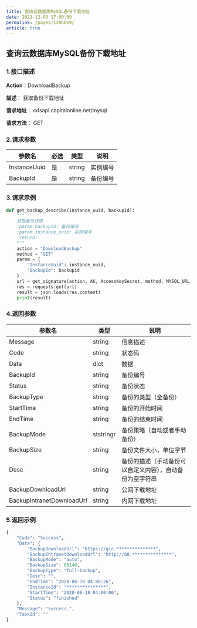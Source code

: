 ```yaml
---
title: 查询云数据库MySQL备份下载地址
date: 2021-12-03 17:00:00
permalink: /pages/1206069/
article: true
---
```


## 查询云数据库MySQL备份下载地址

### 1.接口描述

**Action**：DownloadBackup

**描述**： 获取备份下载地址

**请求地址**： cdsapi.capitalonline.net/mysql

**请求方法**： GET

### 2.请求参数

| 参数名       | 必选 | 类型   | 说明     |
| ------------ | ---- | ------ | -------- |
| InstanceUuid | 是   | string | 实例编号 |
| BackupId     | 是   | string | 备份编号 |

### 3.请求示例

```python
def get_backup_describe(instance_uuid, backupid):
    """
    获取备份详情
    :param backupid: 备份编号
    :param instance_uuid: 实例编号
    :return:
    """
    action = "DownloadBackup"
    method = "GET"
    param = {
        "InstanceUuid": instance_uuid,
        "BackupId": backupid
    }
    url = get_signature(action, AK, AccessKeySecret, method, MYSQL_URL, param)
    res = requests.get(url)
    result = json.loads(res.content)
    print(result)
```

### 4.返回参数

| 参数名                    | 类型      | 说明                                                     |
| ------------------------- | --------- | -------------------------------------------------------- |
| Message                   | string    | 信息描述                                                 |
| Code                      | string    | 状态码                                                   |
| Data                      | dict      | 数据                                                     |
| BackupId                  | string    | 备份编号                                                 |
| Status                    | string    | 备份状态                                                 |
| BackupType                | string    | 备份的类型（全备份）                                     |
| StartTime                 | string    | 备份的开始时间                                           |
| EndTime                   | string    | 备份的结束时间                                           |
| BackupMode                | ststringr | 备份策略（自动或者手动备份）                             |
| BackupSize                | string    | 备份文件大小，单位字节                                   |
| Desc                      | string    | 备份的描述（手动备份可以自定义内容），自动备份为空字符串 |
| BackupDownloadUrl         | string    | 公网下载地址                                             |
| BackupIntranetDownloadUrl | string    | 内网下载地址                                             |

### 5.返回示例

```python
{
    "Code": "Success",
    "Data": {
        "BackupDownloadUrl": "https://gic.***************",
        "BackupIntranetDownloadUrl": "http://88.***************",
        "BackupMode": "auto",
        "BackupSize": 68140,
        "BackupType": "full-backup",
        "Desc": "",
        "EndTime": "2020-06-18 04:00:26",
        "InstanceId": "***************",
        "StartTime": "2020-06-18 04:00:06",
        "Status": "finished"
    },
    "Message": "Success.",
    "TaskId": ""
}
```

